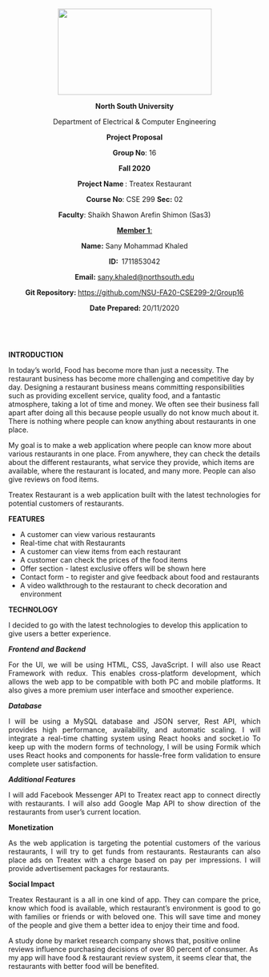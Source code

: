 <p style="text-align: center;">&nbsp;</p>
<p style="text-align: center;">&nbsp;</p>
<p align="center"><strong><img src="https://media.dhakatribune.com/uploads/2016/11/nsulogo.jpg" alt="" width="307" height="172" /></strong></p>
<p align="center"><strong>North South University</strong></p>
<p align="center">Department of Electrical &amp; Computer Engineering</p>
<p align="center"><strong>Project Proposal</strong></p>
<p align="center"><strong>Group No</strong>: 16</p>
<p align="center"><strong>Fall 2020</strong></p>
<p align="center"><strong>Project Name </strong>: Treatex Restaurant</p>
<p align="center"><strong>Course No</strong>: CSE 299 <strong>Sec</strong><strong>:</strong> 02</p>
<p align="center"><strong>Faculty</strong>: Shaikh Shawon Arefin Shimon (Sas3)</p>
<p align="center"><strong><u>Member 1</u></strong><u>:</u></p>
<p align="center"><strong>Name</strong><strong>:</strong> Sany Mohammad Khaled</p>
<p align="center"><strong>ID</strong><strong>:&nbsp; </strong>1711853042</p>
<p align="center"><strong>Email</strong><strong>:</strong> <a href="mailto:sany.khaled@northsouth.edu">sany.khaled@northsouth.edu</a></p>
<p align="center"><strong>Git Repository</strong><strong>: </strong><a href="https://github.com/NSU-FA20-CSE299-2/Group16">https://github.com/NSU-FA20-CSE299-2/Group16</a></p>
<p align="center"><strong>Date Prepared</strong><strong>: </strong>20/11/2020</p>
<p><strong>&nbsp;</strong></p>
<p><strong>&nbsp;</strong></p>

<p><strong>INTRODUCTION</strong></p>
<p align: "justify">In today’s world, Food has become more than just a necessity. The restaurant business has become more challenging and competitive day by day. Designing a restaurant business means committing responsibilities such as providing excellent service, quality food, and a fantastic atmosphere, taking a lot of time and money. We often see their business fall apart after doing all this because people usually do not know much about it. There is nothing where people can know anything about restaurants in one place.</p>
<p align:"justify">My goal is to make a web application where people can know more about various restaurants in one place. From anywhere, they can check the details about the different restaurants, what service they provide, which items are available, where the restaurant is located, and many more. People can also give reviews on food items.<p/>
<p style="text-align: justify;">Treatex Restaurant is a web application built with the latest technologies for potential customers of restaurants.</p>

<p><strong>FEATURES</strong></p>
<ul>
<li>A customer can view various restaurants</li>
<li>Real-time chat with Restaurants</li>
<li>A customer can view items from each restaurant</li>
<li>A customer can check the prices of the food items</li>
<li>Offer section - latest exclusive offers will be shown here</li>
<li>Contact form - to register and give feedback about food and restaurants</li>
<li>A video walkthrough to the restaurant to check decoration and environment</li> 
</ul>  
<p><strong>TECHNOLOGY</strong></p>
<p>I decided to go with the latest technologies to develop this application to give users a better experience.</p>
<p><em><strong>Frontend and Backend</strong></em></p>
<p style="text-align: justify;">For the UI, we will be using HTML, CSS, JavaScript. I will also use React Framework with redux. This enables cross-platform development, which allows the web app to be compatible with both PC and mobile platforms. It also gives a more premium user interface and smoother experience.</p>
<p><em><strong>Database</strong></em></p>
<p style="text-align: justify;">I will be using a MySQL database and JSON server, Rest API, which provides high performance, availability, and automatic scaling.
I will integrate a real-time chatting system using React hooks and socket.io 
To keep up with the modern forms of technology, I will be using Formik which uses React hooks and components for hassle-free form validation to ensure complete user satisfaction.</p>
<p><em><strong>Additional Features</strong></em></p>
<p style="text-align: justify;">I will add Facebook Messenger API to Treatex react app to connect directly with restaurants. I will also add Google Map API to show direction of the restaurants from user’s current location.</p>

<p><strong>Monetization</strong></p>
<p style="text-align: justify;">As the web application is targeting the potential customers of the various restaurants, I will try to get funds from restaurants. Restaurants can also place ads on Treatex with a charge based on pay per impressions. I will provide advertisement packages for restaurants. </p>
  
<p><strong>Social Impact</strong></p>
<p style="text-align: justify;">Treatex Restaurant is a all in one kind of app. They can compare the price, know which food is available, which restaurant’s environment is good to go with families or friends or with beloved one. This will save time and money of the people and give them a better idea to enjoy their time and food.
  
A study done by market research company shows that, positive online reviews influence purchasing decisions of over 80 percent of consumer. As my app will have food & restaurant review system, it seems clear that, the restaurants with better food will be benefited.
</p>
<p>&nbsp;</p>
